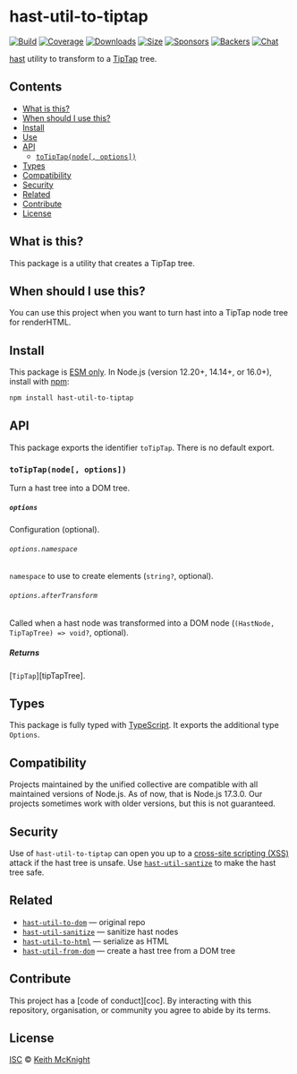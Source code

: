 # hast-util-to-tiptap

[![Build][build-badge]][build]
[![Coverage][coverage-badge]][coverage]
[![Downloads][downloads-badge]][downloads]
[![Size][size-badge]][size]
[![Sponsors][sponsors-badge]][collective]
[![Backers][backers-badge]][collective]
[![Chat][chat-badge]][chat]

[hast][] utility to transform to a [TipTap][] tree.

## Contents

*   [What is this?](#what-is-this)
*   [When should I use this?](#when-should-i-use-this)
*   [Install](#install)
*   [Use](#use)
*   [API](#api)
    *   [`toTipTap(node[, options])`](#totipTap-options)
*   [Types](#types)
*   [Compatibility](#compatibility)
*   [Security](#security)
*   [Related](#related)
*   [Contribute](#contribute)
*   [License](#license)

## What is this?

This package is a utility that creates a TipTap tree.

## When should I use this?

You can use this project when you want to turn hast into a TipTap node tree for renderHTML.

## Install

This package is [ESM only][esm].
In Node.js (version 12.20+, 14.14+, or 16.0+), install with [npm][]:

```sh
npm install hast-util-to-tiptap
```

## API

This package exports the identifier `toTipTap`.
There is no default export.

### `toTipTap(node[, options])`

Turn a hast tree into a DOM tree.

##### `options`

Configuration (optional).

###### `options.namespace`

`namespace` to use to create elements (`string?`, optional).

###### `options.afterTransform`

Called when a hast node was transformed into a DOM node
(`(HastNode, TipTapTree) => void?`, optional).

##### Returns

[`TipTap`][tipTapTree].

## Types

This package is fully typed with [TypeScript][].
It exports the additional type `Options`.

## Compatibility

Projects maintained by the unified collective are compatible with all maintained
versions of Node.js.
As of now, that is Node.js 17.3.0.
Our projects sometimes work with older versions, but this is not guaranteed.

## Security

Use of `hast-util-to-tiptap` can open you up to a
[cross-site scripting (XSS)][xss] attack if the hast tree is unsafe.
Use [`hast-util-santize`][hast-util-sanitize] to make the hast tree safe.

## Related

*   [`hast-util-to-dom`](https://github.com/syntax-tree/hast-util-to-dom)
    — original repo
*   [`hast-util-sanitize`](https://github.com/syntax-tree/hast-util-sanitize)
    — sanitize hast nodes
*   [`hast-util-to-html`](https://github.com/syntax-tree/hast-util-to-html)
    — serialize as HTML
*   [`hast-util-from-dom`](https://github.com/syntax-tree/hast-util-from-dom)
    — create a hast tree from a DOM tree

## Contribute

This project has a [code of conduct][coc].
By interacting with this repository, organisation, or community you agree to
abide by its terms.

## License

[ISC][license] © [Keith McKnight][author]

<!-- Definitions -->

[build-badge]: https://github.com/firtozb/hast-util-to-tiptap/workflows/main/badge.svg

[build]: https://github.com/firtozb/hast-util-to-tiptap/actions

[coverage-badge]: https://img.shields.io/codecov/c/github/firtozb/hast-util-to-tiptap.svg

[coverage]: https://codecov.io/github/firtozb/hast-util-to-tiptap

[downloads-badge]: https://img.shields.io/npm/dm/hast-util-to-tiptap.svg

[downloads]: https://www.npmjs.com/package/hast-util-to-tiptap

[size-badge]: https://img.shields.io/bundlephobia/minzip/hast-util-to-tiptap.svg

[size]: https://bundlephobia.com/result?p=hast-util-to-tiptap

[sponsors-badge]: https://opencollective.com/unified/sponsors/badge.svg

[backers-badge]: https://opencollective.com/unified/backers/badge.svg

[collective]: https://opencollective.com/unified

[chat-badge]: https://img.shields.io/badge/chat-discussions-success.svg

[chat]: https://github.com/firtozb/unist/discussions

[npm]: https://docs.npmjs.com/cli/install

[esm]: https://gist.github.com/sindresorhus/a39789f98801d908bbc7ff3ecc99d99c

[esmsh]: https://esm.sh

[typescript]: https://www.typescriptlang.org

[license]: license

[author]: https://keith.mcknig.ht

[hast]: https://github.com/syntax-tree/hast

[TipTap]: https://tiptap.dev/guide/custom-extensions#render-html

[dom]: https://developer.mozilla.org/docs/Web/API/Document_Object_Model

[xss]: https://en.wikipedia.org/wiki/Cross-site_scripting

[hast-util-sanitize]: https://github.com/syntax-tree/hast-util-sanitize

[hast-util-from-dom]: https://github.com/syntax-tree/hast-util-from-dom

[jsdom]: https://github.com/jsdom/jsdom

[rehype-dom-stringify]: https://github.com/rehypejs/rehype-dom/tree/main/packages/rehype-dom-stringify
